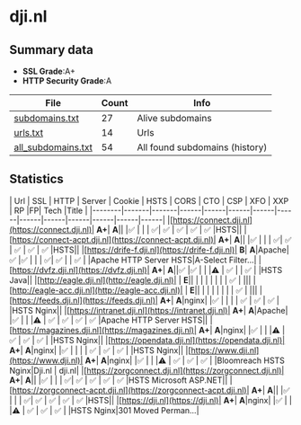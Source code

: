 

# dji.nl
## Summary data


 - **SSL Grade**:A+
 - **HTTP Security Grade**:A


| File       | Count | Info |
|------------|-------|------|
|[subdomains.txt](/data/dji.nl/subdomains.txt)|27|Alive subdomains|
|[urls.txt](/data/dji.nl/urls.txt)|14|Urls|
|[all_subdomains.txt](/data/dji.nl/all_subdomains.txt)|54|All found subdomains (history)|


## Statistics


| Url | SSL | HTTP | Server | Cookie | HSTS | CORS | CTO | CSP | XFO | XXP | RP |FP| Tech |Title |
|--------|-------|-------|------|------|------|------|------|------|------|------|------|------|------|
|[https://connect.dji.nl](https://connect.dji.nl)| **A+**| **A**|| |:white_check_mark: | | | :white_check_mark:| :white_check_mark: | :white_check_mark: | :white_check_mark: | :white_check_mark: |HSTS||
|[https://connect-acpt.dji.nl](https://connect-acpt.dji.nl)| **A+**| **A**|| |:white_check_mark: | | | :white_check_mark:| :white_check_mark: | :white_check_mark: | :white_check_mark: | :white_check_mark: |HSTS||
|[https://drife-f.dji.nl](https://drife-f.dji.nl)| **B**| **A**|Apache|:white_check_mark: |:white_check_mark: | | | :white_check_mark:| :white_check_mark: | | :white_check_mark: | |Apache HTTP Server HSTS|A-Select Filter...|
|[https://dvfz.dji.nl](https://dvfz.dji.nl)| **A+**| **A**||:white_check_mark: |:white_check_mark: | | |:warning: | :white_check_mark: | | :white_check_mark: | |HSTS Java||
|[http://eagle.dji.nl](http://eagle.dji.nl)| | **E**|| | | | | | | | :white_check_mark: | |||
|[http://eagle-acc.dji.nl](http://eagle-acc.dji.nl)| | **E**|| | | | | | | | :white_check_mark: | |||
|[https://feeds.dji.nl](https://feeds.dji.nl)| **A+**| **A**|nginx| |:white_check_mark: | | | | :white_check_mark: | :white_check_mark: | :white_check_mark: | |HSTS Nginx||
|[https://intranet.dji.nl](https://intranet.dji.nl)| **A+**| **A**|Apache| |:white_check_mark: | | |:warning: | :white_check_mark: | :white_check_mark: | :white_check_mark: | :white_check_mark: |Apache HTTP Server HSTS||
|[https://magazines.dji.nl](https://magazines.dji.nl)| **A+**| **A**|nginx| |:white_check_mark: | | |:warning: | :white_check_mark: | :white_check_mark: | :white_check_mark: | |HSTS Nginx||
|[https://opendata.dji.nl](https://opendata.dji.nl)| **A+**| **A**|nginx| |:white_check_mark: | | | | :white_check_mark: | :white_check_mark: | :white_check_mark: | |HSTS Nginx||
|[https://www.dji.nl](https://www.dji.nl)| **A+**| **A**|nginx| |:white_check_mark: | | |:warning: | :white_check_mark: | :white_check_mark: | :white_check_mark: | |Bloomreach HSTS Nginx|Dji.nl | dji.nl|
|[https://zorgconnect.dji.nl](https://zorgconnect.dji.nl)| **A+**| **A**|| |:white_check_mark: | | | :white_check_mark:| :white_check_mark: | :white_check_mark: | :white_check_mark: | :white_check_mark: |HSTS Microsoft ASP.NET||
|[https://zorgconnect-acpt.dji.nl](https://zorgconnect-acpt.dji.nl)| **A+**| **A**|| |:white_check_mark: | | | :white_check_mark:| :white_check_mark: | :white_check_mark: | :white_check_mark: | :white_check_mark: |HSTS||
|[https://dji.nl](https://dji.nl)| **A+**| **A**|nginx| |:white_check_mark: | | |:warning: | :white_check_mark: | :white_check_mark: | :white_check_mark: | |HSTS Nginx|301 Moved Perman...|